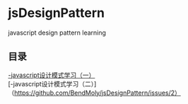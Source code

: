 # jsDesignPattern
javascript design pattern learning

## 目录  
[-javascript设计模式学习（一）](https://github.com/BendMoly/jsDesignPattern/issues/1)  
[-javascript设计模式学习（二）]（https://github.com/BendMoly/jsDesignPattern/issues/2）
